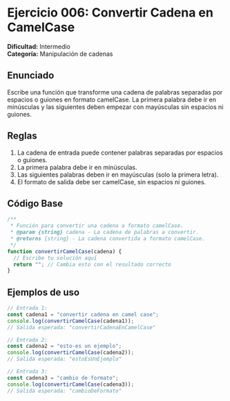 # Ejercicio 006: Convertir Cadena en CamelCase

**Dificultad:** Intermedio  
**Categoría:** Manipulación de cadenas

## Enunciado

Escribe una función que transforme una cadena de palabras separadas por espacios o guiones en formato camelCase. La primera palabra debe ir en minúsculas y las siguientes deben empezar con mayúsculas sin espacios ni guiones.

## Reglas

1. La cadena de entrada puede contener palabras separadas por espacios o guiones.
2. La primera palabra debe ir en minúsculas.
3. Las siguientes palabras deben ir en mayúsculas (solo la primera letra).
4. El formato de salida debe ser camelCase, sin espacios ni guiones.

## Código Base

```javascript
/**
 * Función para convertir una cadena a formato camelCase.
 * @param {string} cadena - La cadena de palabras a convertir.
 * @returns {string} - La cadena convertida a formato camelCase.
 */
function convertirCamelCase(cadena) {
  // Escribe tu solución aquí
  return ""; // Cambia esto con el resultado correcto
}
```

## Ejemplos de uso

```javascript
// Entrada 1:
const cadena1 = "convertir cadena en camel case";
console.log(convertirCamelCase(cadena1));
// Salida esperada: "convertirCadenaEnCamelCase"

// Entrada 2:
const cadena2 = "esto-es un ejemplo";
console.log(convertirCamelCase(cadena2));
// Salida esperada: "estoEsUnEjemplo"

// Entrada 3:
const cadena3 = "cambio de formato";
console.log(convertirCamelCase(cadena3));
// Salida esperada: "cambioDeFormato"
```
